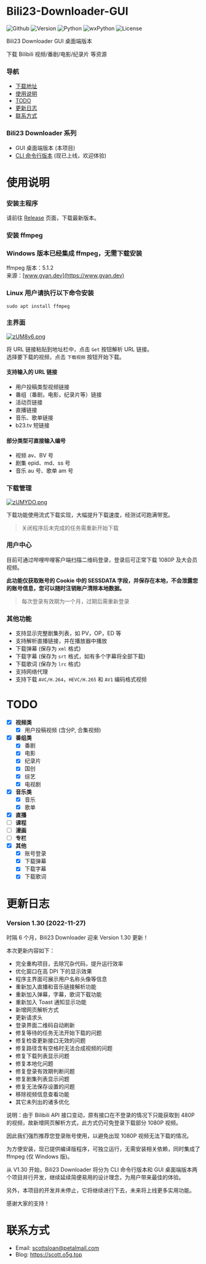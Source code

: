# Bili23-Downloader-GUI
![Github](https://img.shields.io/badge/GitHub-black?logo=github&style=flat) ![Version](https://img.shields.io/github/v/release/ScottSloan/Bili23-Downloader?style=flat) ![Python](https://img.shields.io/badge/Python-3.9.12-green?style=flat) ![wxPython](https://img.shields.io/badge/wxPython-4.2.0-green?style=flat) ![License](https://img.shields.io/badge/license-MIT-orange?style=flat)


Bili23 Downloader GUI 桌面端版本

下载 Bilibili 视频/番剧/电影/纪录片 等资源  

### **导航**
+ [下载地址](https://github.com/ScottSloan/Bili23-Downloader/releases)
+ [使用说明](#使用说明)
+ [TODO](#todo)
+ [更新日志](#更新日志) 
+ [联系方式](#联系方式)

### **Bili23 Downloader 系列**
* GUI 桌面端版本 (本项目)
* [CLI 命令行版本](https://github.com/ScottSloan/Bili23-Downloader-CLI) (现已上线，欢迎体验)

# 使用说明
### **安装主程序**

请前往 [Release](https://github.com/ScottSloan/Bili23-Downloader/releases) 页面，下载最新版本。

### **安装 ffmpeg**
### **Windows 版本已经集成 ffmpeg，无需下载安装** 
ffmpeg 版本：5.1.2  
来源：[www.gyan.dev](https://www.gyan.dev)

### **Linux 用户请执行以下命令安装**

```
sudo apt install ffmpeg
```

### **主界面**
[![zUM8v6.png](https://s1.ax1x.com/2022/11/27/zUM8v6.png)](https://imgse.com/i/zUM8v6)

将 URL 链接粘贴到地址栏中，点击 `Get` 按钮解析 URL 链接。  
选择要下载的视频，点击 `下载视频` 按钮开始下载。

#### **支持输入的 URL 链接**
- 用户投稿类型视频链接
- 番组（番剧，电影，纪录片等）链接
- 活动页链接
- 直播链接
- 音乐、歌单链接
- b23.tv 短链接

#### **部分类型可直接输入编号**
- 视频 av、BV 号
- 剧集 epid、md、ss 号
- 音乐 au 号、歌单 am 号

### **下载管理**
[![zUMYDO.png](https://s1.ax1x.com/2022/11/27/zUMYDO.png)](https://imgse.com/i/zUMYDO)

下载功能使用流式下载实现，大幅提升下载速度，经测试可跑满带宽。

> 关闭程序后未完成的任务需重新开始下载

### **用户中心**
目前可通过哔哩哔哩客户端扫描二维码登录，登录后可正常下载 1080P 及大会员视频。 

**此功能仅获取账号的 Cookie 中的 SESSDATA 字段，并保存在本地，不会泄露您的账号信息，您可以随时注销账户清除本地数据。**

> 每次登录有效期为一个月，过期后需重新登录

### **其他功能**
- 支持显示完整剧集列表，如 PV，OP，ED 等  
- 支持解析直播链接，并在播放器中播放
- 下载弹幕 (保存为 `xml` 格式)  
- 下载字幕 (保存为 `srt` 格式，如有多个字幕将全部下载)  
- 下载歌词 (保存为 `lrc` 格式)
- 支持网络代理  
- 支持下载 `AVC/H.264`，`HEVC/H.265` 和 `AV1` 编码格式视频

# **TODO**
- [X] **视频类**
  - [X] 用户投稿视频 (含分P, 合集视频)
- [X] **番组类**
  - [X] 番剧
  - [X] 电影
  - [X] 纪录片
  - [X] 国创
  - [X] 综艺
  - [X] 电视剧
- [X] **音乐类**
  - [X] 音乐
  - [X] 歌单
- [X] **直播**
- [ ] **课程**
- [ ] **漫画**
- [ ] **专栏**
- [X] **其他**
  - [X] 账号登录
  - [X] 下载弹幕
  - [X] 下载字幕
  - [X] 下载歌词

# 更新日志
### **Version 1.30 (2022-11-27)**
时隔 6 个月，Bili23 Downloader 迎来 Version 1.30 更新！

本次更新内容如下：
* 完全重构项目，去除冗杂代码，提升运行效率
* 优化窗口在高 DPI 下的显示效果
* 程序主界面可展示用户名称头像等信息
* 重新加入直播和音乐链接解析功能
* 重新加入弹幕，字幕，歌词下载功能
* 重新加入 Toast 通知显示功能
* 新增网页解析方式
* 更新请求头
* 登录界面二维码自动刷新
* 修复等待的任务无法开始下载的问题
* 修复检查更新接口无效的问题
* 修复路径含有空格时无法合成视频的问题
* 修复下载列表显示问题
* 修复本地化问题
* 修复登录有效期判断问题
* 修复剧集列表显示问题
* 修复无法保存设置的问题
* 移除视频信息查看功能
* 其它未列出的诸多优化

说明：由于 Bilibili API 接口变动，原有接口在不登录的情况下只能获取到 480P 的视频，故新增网页解析方式，此方式仍可免登录下载部分 1080P 视频。

因此我们强烈推荐您登录账号使用，以避免出现 1080P 视频无法下载的情况。

为方便安装，现已提供编译版程序，可独立运行，无需安装相关依赖，同时集成了 ffmpeg (仅 Windows 版)。

从 V1.30 开始，Bili23 Downloader 将分为 CLI 命令行版本和 GUI 桌面端版本两个项目并行开发，继续延续简便易用的设计理念，为用户带来最佳的体验。

另外，本项目的开发并未停止，它将继续进行下去，未来将上线更多实用功能。

感谢大家的支持！

# 联系方式
- Email: scottsloan@petalmail.com
- Blog: https://scott.o5g.top
